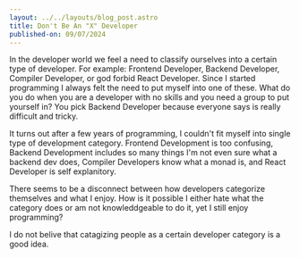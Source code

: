 ```yaml
---
layout: ../../layouts/blog_post.astro
title: Don't Be An "X" Developer
published-on: 09/07/2024
---
```


In the developer world we feel a need to classify ourselves into a certain type of developer.
For example: Frontend Developer, Backend Developer, Compiler Developer, or god forbid React Developer.
Since I started programming I always felt the need to put myself into one of these. What do you do
when you are a developer with no skills and you need a group to put yourself in? You pick Backend
Developer because everyone says is really difficult and tricky.

It turns out after a few years of programming, I couldn't fit myself into single type of development
category. Frontend Development is too confusing, Backend Development includes so many things I'm not even
sure what a backend dev does, Compiler Developers know what a monad is, and React Developer is self explanitory.

There seems to be a disconnect between how developers categorize themselves and what I enjoy. How is it
possible I either hate what the category does or am not knowleddgeable to do it, yet I still enjoy programming?

I do not belive that catagizing people as a certain developer category is a good idea.


